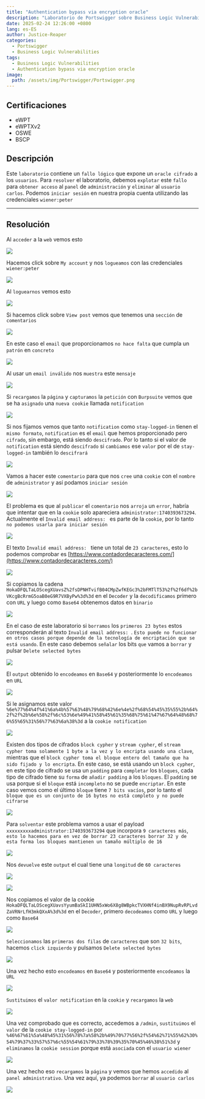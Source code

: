 ```yaml
---
title: "Authentication bypass via encryption oracle"
description: "Laboratorio de Portswigger sobre Business Logic Vulnerabilities"
date: 2025-02-24 12:26:00 +0800
lang: es-ES
author: Justice-Reaper
categories:
  - Portswigger
  - Business Logic Vulnerabilities
tags:
  - Business Logic Vulnerabilities
  - Authentication bypass via encryption oracle
image:
  path: /assets/img/Portswigger/Portswigger.png
---
```


## Certificaciones

- eWPT
- eWPTXv2
- OSWE
- BSCP
  
## Descripción

Este `laboratorio` contiene un `fallo lógico` que expone un `oracle cifrado` a los `usuarios`. Para `resolver` el laboratorio, debemos `explotar` este `fallo` para `obtener acceso` al `panel` de `administración` y `eliminar` al `usuario carlos`. Podemos `iniciar sesión` en nuestra propia cuenta utilizando las credenciales `wiener:peter`

---

## Resolución

Al `acceder` a la `web` vemos esto

![](/assets/img/Business-Logic-Vulnerabilities-Lab-11/image_1.png)

Hacemos click sobre `My account` y nos `logueamos` con las credenciales `wiener:peter`

![](/assets/img/Business-Logic-Vulnerabilities-Lab-11/image_2.png)

Al `loguearnos` vemos esto

![](/assets/img/Business-Logic-Vulnerabilities-Lab-11/image_3.png)

Si hacemos click sobre `View post` vemos que tenemos una `sección` de `comentarios`

![](/assets/img/Business-Logic-Vulnerabilities-Lab-11/image_4.png)

En este caso el `email` que proporcionamos `no hace falta` que cumpla un `patrón` en `concreto`

![](/assets/img/Business-Logic-Vulnerabilities-Lab-11/image_5.png)

Al usar un `email inválido` nos `muestra` este `mensaje`

![](/assets/img/Business-Logic-Vulnerabilities-Lab-11/image_6.png)

Si `recargamos` la `página` y `capturamos` la `petición` con `Burpsuite` vemos que se ha `asignado` una `nueva cookie` llamada `notification`

![](/assets/img/Business-Logic-Vulnerabilities-Lab-11/image_7.png)

Si nos fijamos vemos que tanto `notification` como `stay-logged-in` tienen el `mismo formato`, `notification` es el `email` que hemos proporcionado pero `cifrado`, sin embargo, está siendo `descifrado`. Por lo tanto si el valor de `notification` está siendo `descifrado` si `cambiamos` ese `valor` por el de `stay-logged-in` también lo `descifrará`

![](/assets/img/Business-Logic-Vulnerabilities-Lab-11/image_8.png)

Vamos a hacer este `comentario` para que nos `cree` una `cookie` con el `nombre` de `administrator` y así podamos `iniciar sesión`

![](/assets/img/Business-Logic-Vulnerabilities-Lab-11/image_9.png)

El problema es que al `publicar` el `comentario` nos `arroja` un `error`, habría que intentar que en la `cookie` solo apareciera `administrator:1740393673294`. Actualmente el `Invalid email address: ` es parte de la `cookie`, por lo tanto `no podemos usarla para iniciar sesión`

![](/assets/img/Business-Logic-Vulnerabilities-Lab-11/image_10.png)

El texto `Invalid email address: ` tiene un total de `23 caracteres`, esto lo podemos comprobar es [https://www.contadordecaracteres.com/](https://www.contadordecaracteres.com/)

![](/assets/img/Business-Logic-Vulnerabilities-Lab-11/image_11.png)

Si copiamos la cadena `HokaDFQLTaLOScegXUavsZ%2fsDPNHTvifB04CMpZwfKEGc3%2bFMTlT53%2f%2f6df%2bVKcgBcRrmG5oaB0eG9R7VXByPw%3d%3d` en el `Decoder` y la `decodificamos` primero con `URL` y luego como `Base64` obtenemos datos en `binario`

![](/assets/img/Business-Logic-Vulnerabilities-Lab-11/image_12.png)

En el caso de este laboratorio si `borramos` los `primeros 23 bytes` estos corresponderán al texto `Invalid email address: `. `Esto puede no funcionar en otros casos porque depende de la tecnología de encriptación que se está usando`. En este caso debemos `señalar` los bits `que` vamos a `borrar` y pulsar `Delete selected bytes`

![](/assets/img/Business-Logic-Vulnerabilities-Lab-11/image_13.png)

El `output` obtenido lo `encodeamos` en `Base64` y posteriormente lo `encodeamos` en `URL`

![](/assets/img/Business-Logic-Vulnerabilities-Lab-11/image_14.png)

Si le asignamos este valor `%6e%77%64%4f%41%6a%4b%57%63%48%79%68%42%6e%4e%2f%68%54%45%35%55%2b%64%2f%2f%2b%6e%58%2f%6c%53%6e%49%41%58%45%61%35%68%75%61%47%67%64%48%68%76%55%65%31%56%77%63%6a%38%3d` a la `cookie notification`

![](/assets/img/Business-Logic-Vulnerabilities-Lab-11/image_15.png)

Existen dos tipos de cifrados `block cypher` y `stream cypher`, el `stream cypher toma solamente 1 byte a la vez y lo encripta usando una clave`, mientras que el `block cypher toma el bloque entero del tamaño que ha sido fijado y lo encripta`. En este caso, se está usando un `block cypher`, en este tipo de cifrado se usa un `padding` para `completar` los `bloques`, cada tipo de cifrado tiene su `forma` de `añadir padding` a los `bloques`. El `padding` se usa porque si el `bloque` está `incompleto` no se puede `encriptar`. En este caso vemos como el último `bloque` tiene `7 bits vacíos`, por lo tanto el `bloque que es un conjunto de 16 bytes no está completo y no puede cifrarse`

![](/assets/img/Business-Logic-Vulnerabilities-Lab-11/image_16.png)

Para `solventar` este problema vamos a usar el payload `xxxxxxxxxadministrator:1740393673294` que incorpora `9 caracteres más`, `esto lo hacemos para en vez de borrar 23 caracteres borrar 32 y de esta forma los bloques mantienen un tamaño múltiplo de 16`

![](/assets/img/Business-Logic-Vulnerabilities-Lab-11/image_17.png)

Nos `devuelve` este `output` el cual tiene una `longitud` de `60 caracteres`

![](/assets/img/Business-Logic-Vulnerabilities-Lab-11/image_18.png)

![](/assets/img/Business-Logic-Vulnerabilities-Lab-11/image_19.png)

Nos copiamos el valor de la cookie `HokaDFQLTaLOScegXUavsYyumBaSkI1UHN5xWo6X8g8WBpkcTVXHNf4inBX9NupRvRPLvdZaVRNrLfH3mkQXxA%3d%3d` en el `Decoder`, primero `decodeamos` como `URL` y luego como `Base64`

![](/assets/img/Business-Logic-Vulnerabilities-Lab-11/image_20.png)

`Seleccionamos` las `primeras dos filas` de `caracteres` que son `32 bits`, hacemos `click izquierdo` y pulsamos `Delete selected bytes`

![](/assets/img/Business-Logic-Vulnerabilities-Lab-11/image_21.png)

Una vez hecho esto `encodeamos` en `Base64` y posteriormente `encodeamos` la `URL`

![](/assets/img/Business-Logic-Vulnerabilities-Lab-11/image_22.png)

`Sustituimos` el `valor notification` en la `cookie` y `recargamos` la `web`

![](/assets/img/Business-Logic-Vulnerabilities-Lab-11/image_23.png)

Una vez comprobado que es correcto, accedemos a `/admin`, `sustituimos` el `valor` de la `cookie stay-logged-in` por `%46%67%61%5a%48%45%31%56%78%7a%58%2b%49%70%77%56%2f%54%62%71%55%62%30%54%79%37%33%57%57%6c%55%54%61%79%33%78%39%35%70%45%46%38%51%3d` y `eliminamos` la `cookie session` porque está `asociada` con el `usuario wiener`

![](/assets/img/Business-Logic-Vulnerabilities-Lab-11/image_24.png)

Una vez hecho eso `recargamos` la `página` y vemos que hemos `accedido` al `panel administrativo`. Una vez aquí, ya podemos `borrar` al `usuario carlos`

![](/assets/img/Business-Logic-Vulnerabilities-Lab-11/image_25.png)
